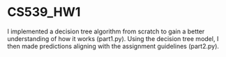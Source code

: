 # CS539_HW1

I implemented a decision tree algorithm from scratch to gain a better understanding of how it works (part1.py). Using the decision tree model, I then made predictions aligning with the assignment guidelines (part2.py).
